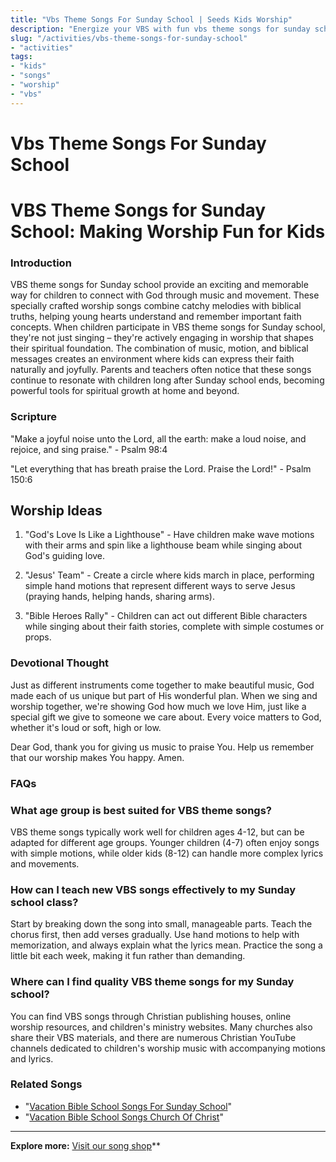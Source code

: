 ```yaml
---
title: "Vbs Theme Songs For Sunday School | Seeds Kids Worship"
description: "Energize your VBS with fun vbs theme songs for sunday school. Engaging worship music and activities for summer children's ministry."
slug: "/activities/vbs-theme-songs-for-sunday-school"
- "activities"
tags:
- "kids"
- "songs"
- "worship"
- "vbs"
---
```


# Vbs Theme Songs For Sunday School

# VBS Theme Songs for Sunday School: Making Worship Fun for Kids

### Introduction
VBS theme songs for Sunday school provide an exciting and memorable way for children to connect with God through music and movement. These specially crafted worship songs combine catchy melodies with biblical truths, helping young hearts understand and remember important faith concepts. When children participate in VBS theme songs for Sunday school, they're not just singing – they're actively engaging in worship that shapes their spiritual foundation. The combination of music, motion, and biblical messages creates an environment where kids can express their faith naturally and joyfully. Parents and teachers often notice that these songs continue to resonate with children long after Sunday school ends, becoming powerful tools for spiritual growth at home and beyond.

### Scripture
"Make a joyful noise unto the Lord, all the earth: make a loud noise, and rejoice, and sing praise." - Psalm 98:4

"Let everything that has breath praise the Lord. Praise the Lord!" - Psalm 150:6

## Worship Ideas
1. "God's Love Is Like a Lighthouse" - Have children make wave motions with their arms and spin like a lighthouse beam while singing about God's guiding love.

2. "Jesus' Team" - Create a circle where kids march in place, performing simple hand motions that represent different ways to serve Jesus (praying hands, helping hands, sharing arms).

3. "Bible Heroes Rally" - Children can act out different Bible characters while singing about their faith stories, complete with simple costumes or props.

### Devotional Thought
Just as different instruments come together to make beautiful music, God made each of us unique but part of His wonderful plan. When we sing and worship together, we're showing God how much we love Him, just like a special gift we give to someone we care about. Every voice matters to God, whether it's loud or soft, high or low.

Dear God, thank you for giving us music to praise You. Help us remember that our worship makes You happy. Amen.

### FAQs

### What age group is best suited for VBS theme songs?
VBS theme songs typically work well for children ages 4-12, but can be adapted for different age groups. Younger children (4-7) often enjoy songs with simple motions, while older kids (8-12) can handle more complex lyrics and movements.

### How can I teach new VBS songs effectively to my Sunday school class?
Start by breaking down the song into small, manageable parts. Teach the chorus first, then add verses gradually. Use hand motions to help with memorization, and always explain what the lyrics mean. Practice the song a little bit each week, making it fun rather than demanding.

### Where can I find quality VBS theme songs for my Sunday school?
You can find VBS songs through Christian publishing houses, online worship resources, and children's ministry websites. Many churches also share their VBS materials, and there are numerous Christian YouTube channels dedicated to children's worship music with accompanying motions and lyrics.

### Related Songs

- "[Vacation Bible School Songs For Sunday School](/activities/vacation-bible-school-songs-for-sunday-school/)"
- "[Vacation Bible School Songs Church Of Christ](/activities/vacation-bible-school-songs-church-of-christ/)"

---

**Explore more:** [Visit our song shop](https://seedskidsworship.com/shop)**

<!-- Schema Markup -->
<script type="application/ld+json">
{
  "@context": "https://schema.org",
  "@type": "MusicRecording",
  "name": "Vbs Theme Songs For Sunday School",
  "byArtist": {
    "@type": "MusicGroup",
    "name": "Seeds Kids Worship"
  },
  "isFamilyFriendly": true,
  "url": "https://seedskidsworship.com/activities/vbs-theme-songs-for-sunday-school/"
}
</script>
